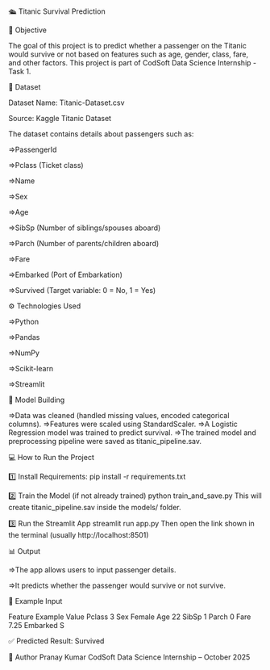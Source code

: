 🛳️ Titanic Survival Prediction

🎯 Objective

The goal of this project is to predict whether a passenger on the Titanic would survive or not based on features such as age, gender, class, fare, and other factors.
This project is part of CodSoft Data Science Internship - Task 1.

📂 Dataset

Dataset Name: Titanic-Dataset.csv

Source: Kaggle Titanic Dataset

The dataset contains details about passengers such as:

=>PassengerId

=>Pclass (Ticket class)

=>Name

=>Sex

=>Age

=>SibSp (Number of siblings/spouses aboard)

=>Parch (Number of parents/children aboard)

=>Fare

=>Embarked (Port of Embarkation)

=>Survived (Target variable: 0 = No, 1 = Yes)

⚙️ Technologies Used

=>Python

=>Pandas

=>NumPy

=>Scikit-learn

=>Streamlit

🧠 Model Building

 =>Data was cleaned (handled missing values, encoded categorical columns).
 =>Features were scaled using StandardScaler.
 =>A Logistic Regression model was trained to predict survival.
 =>The trained model and preprocessing pipeline were saved as titanic_pipeline.sav.

💻 How to Run the Project

1️⃣ Install Requirements:
pip install -r requirements.txt

2️⃣ Train the Model (if not already trained)
python train_and_save.py
This will create titanic_pipeline.sav inside the models/ folder.

3️⃣ Run the Streamlit App
streamlit run app.py
Then open the link shown in the terminal (usually http://localhost:8501)

📊 Output

=>The app allows users to input passenger details.

=>It predicts whether the passenger would survive or not survive.

🧾 Example Input

Feature	       Example Value
Pclass	           3
Sex	             Female
Age	               22
SibSp	             1
Parch            	 0
Fare	             7.25
Embarked	         S

✅ Predicted Result: Survived

🙌 Author
Pranay Kumar 
CodSoft Data Science Internship – October 2025

